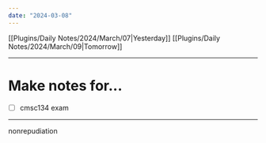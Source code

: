 ```yaml
---
date: "2024-03-08"
---
```


[[Plugins/Daily Notes/2024/March/07|Yesterday]] [[Plugins/Daily Notes/2024/March/09|Tomorrow]]

---

# Make notes for...

- [ ] cmsc134 exam
[](https://coveryourtracks.eff.org/)

---

nonrepudiation